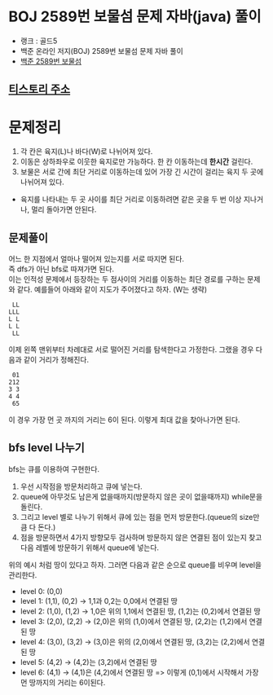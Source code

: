 # BOJ 2589번 보물섬 문제 자바(java)  풀이
- 랭크 : 골드5
- 백준 온라인 저지(BOJ) 2589번 보물섬 문제 자바 풀이
- [백준 2589번 보물섬](https://www.acmicpc.net/problem/2589)

## [티스토리 주소](https://hoho325.tistory.com/)

# 문제정리
1. 각 칸은 육지(L)나 바다(W)로 나뉘어져 있다.
2. 이동은 상하좌우로 이웃한 육지로만 가능하다. 한 칸 이동하는데 **한시간** 걸린다.
3. 보물은 서로 간에 최단 거리로 이동하는데 있어 가장 긴 시간이 걸리는 육지 두 곳에 나뉘어져 있다.
* 육지를 나타내는 두 곳 사이를 최단 거리로 이동하려면 같은 곳을 두 번 이상 지나거나, 멀리 돌아가면 안된다.

## 문제풀이
어느 한 지점에서 얼마나 떨어져 있는지를 서로 따지면 된다.  
즉 dfs가 아닌 bfs로 따져가면 된다.  
이는 인적성 문제에서 등장하는 두 점사이의 거리를 이동하는 최단 경로를 구하는 문제와 같다.
예를들어 아래와 같이 지도가 주어졌다고 하자. (W는 생략)
```
 LL
LLL
L L
L L
 LL
```

이제 왼쪽 맨위부터 차례대로 서로 떨어진 거리를 탐색한다고 가정한다. 그랬을 경우 다음과 같이 거리가 정해진다.
```
 01
212
3 3
4 4
 65
```
이 경우 가장 먼 곳 까지의 거리는 6이 된다. 이렇게 최대 값을 찾아나가면 된다.

## bfs level 나누기
bfs는 큐를 이용하여 구현한다.
1. 우선 시작점을 방문처리하고 큐에 넣는다.
2. queue에 아무것도 남은게 없을때까지(방문하지 않은 곳이 없을때까지) while문을 돌린다.
3. 그리고 level 별로 나누기 위해서 큐에 있는 점을 먼저 방문한다.(queue의 size만큼 다 돈다.)
4. 점을 방문하면서 4가지 방향모두 검사하며 방문하지 않은 연결된 점이 있는지 찾고 다음 레벨에 방문하기 위해서 queue에 넣는다.

위의 예시 처럼 땅이 있다고 하자. 그러면 다음과 같은 순으로 queue를 비우며 level을 관리한다.
- level 0: (0,0)
- level 1: (1,1), (0,2)  -> 1,1과 0,2는 0,0에서 연결된 땅
- level 2: (1,0), (1,2) -> 1,0은 위의 1,1에서 연결된 땅, (1,2)는 (0,2)에서 연결된 땅
- level 3: (2,0), (2,2) -> (2,0)은 위의 (1,0)에서 연결된 땅, (2,2)는 (1,2)에서 연결된 땅
- level 4: (3,0), (3,2) -> (3,0)은 위의 (2,0)에서 연결된 땅, (3,2)는 (2,2)에서 연결된 땅
- level 5: (4,2) -> (4,2)는 (3,2)에서 연결된 땅
- level 6: (4,1) -> (4,1)은 (4,2)에서 연결된 땅
=> 이렇게 (0,1)에서 시작해서 가장 먼 땅까지의 거리는 6이된다.
